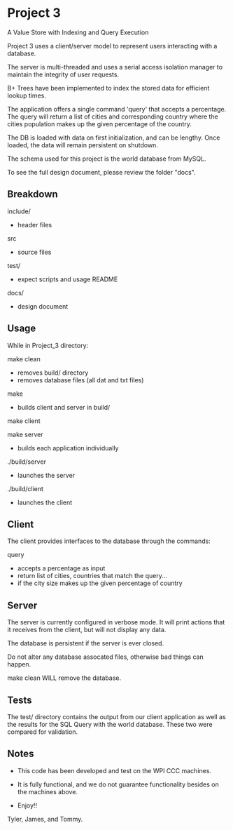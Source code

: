 # Project 3
A Value Store with Indexing and Query Execution

Project 3 uses a client/server model to represent users interacting with a database.

The server is multi-threaded and uses a serial access isolation manager to maintain
the integrity of user requests.

B+ Trees have been implemented to index the stored data for efficient lookup times.

The application offers a single command 'query' that accepts a percentage. The query
will return a list of cities and corresponding country where the cities population
makes up the given percentage of the country.

The DB is loaded with data on first initialization, and can be lengthy. Once loaded,
the data will remain persistent on shutdown.

The schema used for this project is the world database from MySQL.

To see the full design document, please review the folder "docs".

## Breakdown

include/

- header files

src

- source files

test/

- expect scripts and usage README

docs/

- design document

## Usage
While in Project_3 directory:

make clean

- removes build/ directory
- removes database files (all dat and txt files)

make

- builds client and server in build/

make client

make server

- builds each application individually

./build/server

- launches the server

./build/client <server ip>

- launches the client

## Client
The client provides interfaces to the database through the commands:
	
query

- accepts a percentage as input
- return list of cities, countries that match the query...
- if the city size makes up the given percentage of country

## Server
The server is currently configured in verbose mode. It will print actions
that it receives from the client, but will not display any data.

The database is persistent if the server is ever closed. 

Do not alter any database assocated files, otherwise bad things can happen.

make clean WILL remove the database.

## Tests
The test/ directory contains the output from our client application as well as
the results for the SQL Query with the world database. These two were compared 
for validation.

## Notes
- This code has been developed and test on the WPI CCC machines.
- It is fully functional, and we do not guarantee functionality
	besides on the machines above.

- Enjoy!!

Tyler, James, and Tommy.


